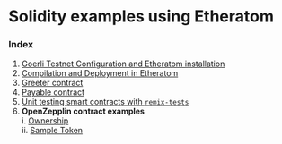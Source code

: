 # Solidity examples using Etheratom
### Index
1. [Goerli Testnet Configuration and Etheratom installation](docs/goerli_configuration.md)
2. [Compilation and Deployment in Etheratom](docs/Compilation_and_Deployment.md)
3. [Greeter contract](greeter/README.md)
4. [Payable contract](payable/README.md)
5. [Unit testing smart contracts with `remix-tests`]()
6. **OpenZepplin contract examples**\
  i.  [Ownership](OpenZepplin_Contracts/Ownership/README.md)\
  ii. [Sample Token](OpenZepplin_Contracts/SampleToken/README.md)  

